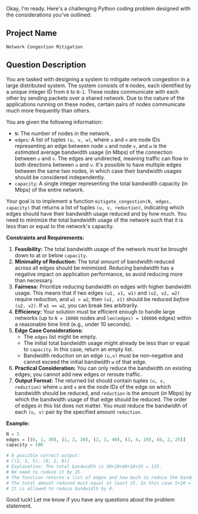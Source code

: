 Okay, I'm ready. Here's a challenging Python coding problem designed with the considerations you've outlined:

## Project Name

`Network Congestion Mitigation`

## Question Description

You are tasked with designing a system to mitigate network congestion in a large distributed system. The system consists of `N` nodes, each identified by a unique integer ID from `0` to `N-1`.  These nodes communicate with each other by sending packets over a shared network. Due to the nature of the applications running on these nodes, certain pairs of nodes communicate much more frequently than others.

You are given the following information:

*   `N`: The number of nodes in the network.
*   `edges`: A list of tuples `(u, v, w)`, where `u` and `v` are node IDs representing an edge between node `u` and node `v`, and `w` is the *estimated* average bandwidth usage (in Mbps) of the connection between `u` and `v`.  The edges are undirected, meaning traffic can flow in both directions between `u` and `v`. It's possible to have multiple edges between the same two nodes, in which case their bandwidth usages should be considered independently.
*   `capacity`: A single integer representing the total bandwidth capacity (in Mbps) of the entire network.

Your goal is to implement a function `mitigate_congestion(N, edges, capacity)` that returns a list of tuples `(u, v, reduction)`, indicating which edges should have their bandwidth usage reduced and by how much. You need to minimize the total bandwidth usage of the network such that it is less than or equal to the network's capacity.

**Constraints and Requirements:**

1.  **Feasibility:** The total bandwidth usage of the network *must* be brought down to at or below `capacity`.
2.  **Minimality of Reduction:**  The total *amount* of bandwidth reduced across all edges should be minimized.  Reducing bandwidth has a negative impact on application performance, so avoid reducing more than necessary.
3.  **Fairness:** Prioritize reducing bandwidth on edges with higher bandwidth usage. This means that if two edges `(u1, v1, w1)` and `(u2, v2, w2)` require reduction, and `w1 > w2`, then `(u1, v1)` should be reduced *before* `(u2, v2)`.  If `w1 == w2`, you can break ties arbitrarily.
4.  **Efficiency:** Your solution must be efficient enough to handle large networks (up to `N = 10000` nodes and `len(edges) = 100000` edges) within a reasonable time limit (e.g., under 10 seconds).
5.  **Edge Case Considerations:**
    *   The `edges` list might be empty.
    *   The initial total bandwidth usage might already be less than or equal to `capacity`. In this case, return an empty list.
    *   Bandwidth reduction on an edge `(u,v)` must be non-negative and cannot exceed the initial bandwidth `w` of that edge.
6.  **Practical Consideration:** You can only reduce the bandwidth on existing edges; you cannot add new edges or reroute traffic.
7.  **Output Format:** The returned list should contain tuples `(u, v, reduction)` where `u` and `v` are the node IDs of the edge on which bandwidth should be reduced, and `reduction` is the amount (in Mbps) by which the bandwidth usage of that edge should be reduced. The order of edges in this list does not matter. You must reduce the bandwidth of each `(u, v)` pair by the specified amount `reduction`.

**Example:**

```python
N = 5
edges = [(0, 1, 30), (1, 2, 20), (2, 3, 40), (3, 4, 10), (0, 2, 25)]
capacity = 100

# A possible correct output:
# [(2, 3, 5), (0, 2, 0)]
# Explanation: The total bandwidth is 30+20+40+10+25 = 125.
# We need to reduce it by 25.
# The function returns a list of edges and how much to reduce the bandwidth.
# The total amount reduced must equal at least 25. In this case 5+20 = 25.
# It is allowed to reduce bandwidth by 0.
```
Good luck! Let me know if you have any questions about the problem statement.
